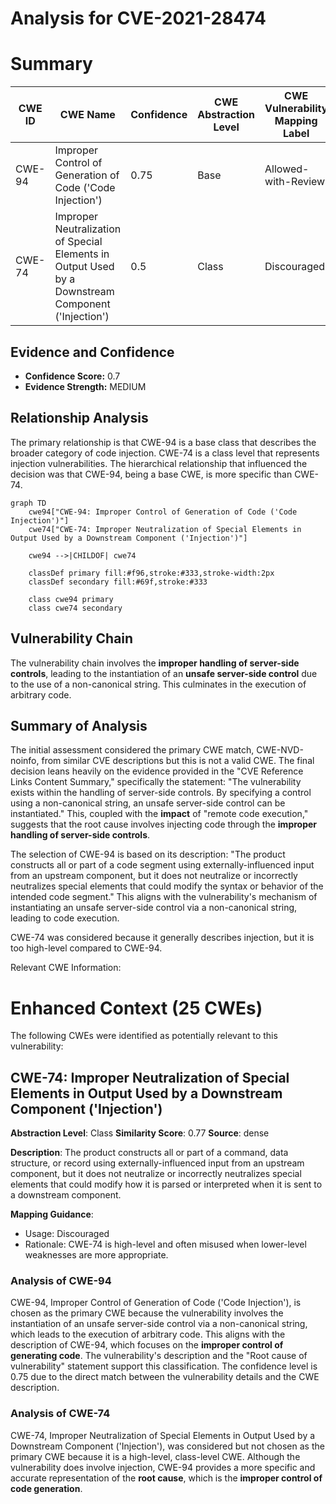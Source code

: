 # Analysis for CVE-2021-28474

# Summary
| CWE ID | CWE Name | Confidence | CWE Abstraction Level | CWE Vulnerability Mapping Label | CWE-Vulnerability Mapping Notes |
|---|---|---|---|---|---|
| CWE-94 | Improper Control of Generation of Code ('Code Injection') | 0.75 | Base | Allowed-with-Review | Primary CWE |
| CWE-74 | Improper Neutralization of Special Elements in Output Used by a Downstream Component ('Injection') | 0.5 | Class | Discouraged | Secondary Candidate |

## Evidence and Confidence

*   **Confidence Score:** 0.7
*   **Evidence Strength:** MEDIUM

## Relationship Analysis
The primary relationship is that CWE-94 is a base class that describes the broader category of code injection. CWE-74 is a class level that represents injection vulnerabilities.
The hierarchical relationship that influenced the decision was that CWE-94, being a base CWE, is more specific than CWE-74.

```mermaid
graph TD
    cwe94["CWE-94: Improper Control of Generation of Code ('Code Injection')"]
    cwe74["CWE-74: Improper Neutralization of Special Elements in Output Used by a Downstream Component ('Injection')"]
    
    cwe94 -->|CHILDOF| cwe74
    
    classDef primary fill:#f96,stroke:#333,stroke-width:2px
    classDef secondary fill:#69f,stroke:#333
    
    class cwe94 primary
    class cwe74 secondary
```

## Vulnerability Chain
The vulnerability chain involves the **improper handling of server-side controls**, leading to the instantiation of an **unsafe server-side control** due to the use of a non-canonical string. This culminates in the execution of arbitrary code.

## Summary of Analysis
The initial assessment considered the primary CWE match, CWE-NVD-noinfo, from similar CVE descriptions but this is not a valid CWE.
The final decision leans heavily on the evidence provided in the "CVE Reference Links Content Summary," specifically the statement: "The vulnerability exists within the handling of server-side controls. By specifying a control using a non-canonical string, an unsafe server-side control can be instantiated." This, coupled with the **impact** of "remote code execution," suggests that the root cause involves injecting code through the **improper handling of server-side controls**.

The selection of CWE-94 is based on its description: "The product constructs all or part of a code segment using externally-influenced input from an upstream component, but it does not neutralize or incorrectly neutralizes special elements that could modify the syntax or behavior of the intended code segment." This aligns with the vulnerability's mechanism of instantiating an unsafe server-side control via a non-canonical string, leading to code execution.

CWE-74 was considered because it generally describes injection, but it is too high-level compared to CWE-94.

Relevant CWE Information:

# Enhanced Context (25 CWEs)
The following CWEs were identified as potentially relevant to this vulnerability:

## CWE-74: Improper Neutralization of Special Elements in Output Used by a Downstream Component ('Injection')
**Abstraction Level**: Class
**Similarity Score**: 0.77
**Source**: dense

**Description**:
The product constructs all or part of a command, data structure, or record using externally-influenced input from an upstream component, but it does not neutralize or incorrectly neutralizes special elements that could modify how it is parsed or interpreted when it is sent to a downstream component.

**Mapping Guidance**:
- Usage: Discouraged
- Rationale: CWE-74 is high-level and often misused when lower-level weaknesses are more appropriate.

### Analysis of CWE-94
CWE-94, Improper Control of Generation of Code ('Code Injection'), is chosen as the primary CWE because the vulnerability involves the instantiation of an unsafe server-side control via a non-canonical string, which leads to the execution of arbitrary code. This aligns with the description of CWE-94, which focuses on the **improper control of generating code**. The vulnerability's description and the "Root cause of vulnerability" statement support this classification. The confidence level is 0.75 due to the direct match between the vulnerability details and the CWE description.

### Analysis of CWE-74
CWE-74, Improper Neutralization of Special Elements in Output Used by a Downstream Component ('Injection'), was considered but not chosen as the primary CWE because it is a high-level, class-level CWE. Although the vulnerability does involve injection, CWE-94 provides a more specific and accurate representation of the **root cause**, which is the **improper control of code generation**.